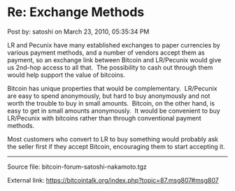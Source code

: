 # Re: Exchange Methods

Post by: satoshi on March 23, 2010, 05:35:34 PM

LR and Pecunix have many established exchanges to paper currencies by various payment methods, and a number of vendors accept them as payment, so an exchange link between Bitcoin and LR/Pecunix would give us 2nd-hop access to all that. &nbsp;The possibility to cash out through them would help support the value of bitcoins.

Bitcoin has unique properties that would be complementary. &nbsp;LR/Pecunix are easy to spend anonymously, but hard to buy anonymously and not worth the trouble to buy in small amounts. &nbsp;Bitcoin, on the other hand, is easy to get in small amounts anonymously. &nbsp;It would be convenient to buy LR/Pecunix with bitcoins rather than through conventional payment methods.

Most customers who convert to LR to buy something would probably ask the seller first if they accept Bitcoin, encouraging them to start accepting it.

---

Source file: bitcoin-forum-satoshi-nakamoto.tgz

External link: https://bitcointalk.org/index.php?topic=87.msg807#msg807
